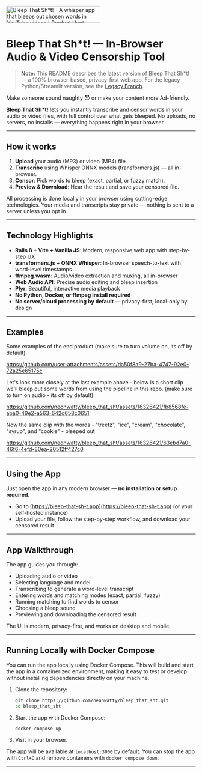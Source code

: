 <a href="https://www.producthunt.com/posts/bleep-that-sh-t?embed=true&utm_source=badge-featured&utm_medium=badge&utm_souce=badge-bleep&#0045;that&#0045;sh&#0042;t" target="_parent"><img src="https://api.producthunt.com/widgets/embed-image/v1/featured.svg?post_id=470378&theme=light" alt="Bleep&#0032;That&#0032;Sh&#0042;t&#0033; - A&#0032;whisper&#0032;app&#0032;that&#0032;bleeps&#0032;out&#0032;chosen&#0032;words&#0032;in&#0032;YouTube&#0032;videos | Product Hunt" style="width: 250px; height: 45px;" /></a>

# Bleep That Sh\*t! — In-Browser Audio & Video Censorship Tool

> **Note:** This README describes the latest version of Bleep That Sh\*t! — a 100% browser-based, privacy-first web app. For the legacy Python/Streamlit version, see the [Legacy Branch](https://github.com/neonwatty/bleep_that_sht/tree/legacy).

Make someone sound naughty 😈 or make your content more Ad-friendly.

**Bleep That Sh\*t!** lets you instantly transcribe and censor words in your audio or video files, with full control over what gets bleeped. No uploads, no servers, no installs — everything happens right in your browser.

---

## How it works

1. **Upload** your audio (MP3) or video (MP4) file.
2. **Transcribe** using Whisper ONNX models (transformers.js) — all in-browser.
3. **Censor**: Pick words to bleep (exact, partial, or fuzzy match).
4. **Preview & Download**: Hear the result and save your censored file.

All processing is done locally in your browser using cutting-edge technologies. Your media and transcripts stay private — nothing is sent to a server unless you opt in.

---

## Technology Highlights

- **Rails 8 + Vite + Vanilla JS**: Modern, responsive web app with step-by-step UX
- **transformers.js + ONNX Whisper**: In-browser speech-to-text with word-level timestamps
- **ffmpeg.wasm**: Audio/video extraction and muxing, all in-browser
- **Web Audio API**: Precise audio editing and bleep insertion
- **Plyr**: Beautiful, interactive media playback
- **No Python, Docker, or ffmpeg install required**
- **No server/cloud processing by default** — privacy-first, local-only by design

---

## Examples

Some examples of the end product (make sure to turn volume on, its off by default).

https://github.com/user-attachments/assets/da50f8a9-27ba-4747-92e0-72a25e65175c

Let's look more closely at the last example above - below is a short clip we'll bleep out some words from using the pipeline in this repo. (make sure to turn on audio - its off by default)

https://github.com/neonwatty/bleep_that_sht/assets/16326421/fb8568fe-aba0-49e2-a563-642d658c0651

Now the same clip with the words - "treetz", "ice", "cream", "chocolate", "syrup", and "cookie" - bleeped out

https://github.com/neonwatty/bleep_that_sht/assets/16326421/63ebd7a0-46f6-4efd-80ea-20512ff427c0

---

## Using the App

Just open the app in any modern browser — **no installation or setup required**.

- Go to [https://bleep-that-sh-t.app](https://bleep-that-sh-t.app) (or your self-hosted instance)
- Upload your file, follow the step-by-step workflow, and download your censored result

---

## App Walkthrough

The app guides you through:

- Uploading audio or video
- Selecting language and model
- Transcribing to generate a word-level transcript
- Entering words and matching modes (exact, partial, fuzzy)
- Running matching to find words to censor
- Choosing a bleep sound
- Previewing and downloading the censored result

The UI is modern, privacy-first, and works on desktop and mobile.

---

## Running Locally with Docker Compose

You can run the app locally using Docker Compose. This will build and start the app in a containerized environment, making it easy to test or develop without installing dependencies directly on your machine.

1. Clone the repository:
   ```bash
   git clone https://github.com/neonwatty/bleep_that_sht.git
   cd bleep_that_sht
   ```
2. Start the app with Docker Compose:
   ```bash
   docker compose up
   ```
3. Visit [](http://localhost:3000) in your browser.

The app will be available at `localhost:3000` by default. You can stop the app with `Ctrl+C` and remove containers with `docker compose down`.

---
